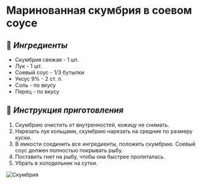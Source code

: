 # Маринованная скумбрия в соевом соусе  

## 🛒 *Ингредиенты*  
- Скумбрия свежая - 1 шт.
- Лук - 1 шт.
- Соевый соус - 1/3 бутылки
- Уксус 9% - 2 ст. л.
- Соль - по вкусу
- Перец - по вкусу


## 🔪 *Инструкция приготовления*  
1.	Скумбрию очистить от внутренностей, кожицу не снимать.
2.	Нарезать лук кольцами, скумбрию нарезать на средние по размеру куски.
3.	В емкости соединить все ингредиенты, положить скумбрию. Соевый соус должен полностью покрывать рыбу.
4.	Поставить гнет на рыбу, чтобы она быстрее пропиталась.
5.	Убрать в холодильник на сутки. 

![Скумбрия](https://img1.russianfood.com/dycontent/images_upl/111/big_110873.jpg)
